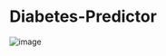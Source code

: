 # Diabetes-Predictor

![image](https://github.com/beingaromatic/Diabetes-Predictor/assets/82792581/fd036044-d63e-4540-9b74-2f9bf36f2cdb)
